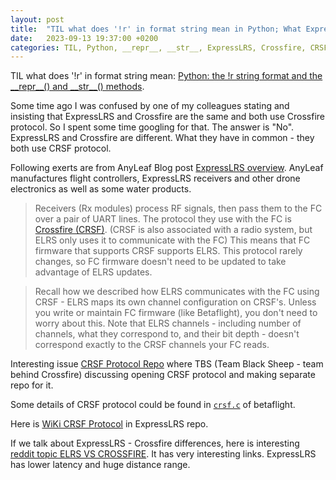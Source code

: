 ```yaml
---
layout: post
title:  "TIL what does '!r' in format string mean in Python; What ExpressLRS and Crossfire have in common"
date:   2023-09-13 19:37:00 +0200
categories: TIL, Python, __repr__, __str__, ExpressLRS, Crossfire, CRSF
---
```

TIL what does '!r' in format string mean: [Python: the !r string format and the \_\_repr\_\_() and \_\_str\_\_() methods](https://dev.to/behainguyen/python-the-r-string-format-and-the-repr-and-str-methods-29i7).

Some time ago I was confused by one of my colleagues stating and insisting that ExpressLRS and Crossfire are the same and both use Crossfire protocol. So I spent some time googling for that. The answer is "No". ExpressLRS and Crossfire are different. What they have in common - they both use CRSF protocol.

Following exerts are from AnyLeaf Blog post [ExpressLRS overview](https://www.anyleaf.org/blog/expresslrs-overview). AnyLeaf manufactures flight controllers, ExpressLRS receivers and other drone electronics as well as some water products.

> Receivers (Rx modules) process RF signals, then pass them to the FC over a pair of UART lines. The protocol they use with the FC is [Crossfire (CRSF)](https://github.com/ExpressLRS/ExpressLRS/wiki/CRSF-Protocol). (CRSF is also associated with a radio system, but ELRS only uses it to communicate with the FC) This means that FC firmware that supports CRSF supports ELRS. This protocol rarely changes, so FC firmware doesn't need to be updated to take advantage of ELRS updates.

> Recall how we described how ELRS communicates with the FC using CRSF - ELRS maps its own channel configuration on CRSF's. Unless you write or maintain FC firmware (like Betaflight), you don't need to worry about this. Note that ELRS channels - including number of channels, what they correspond to, and their bit depth - doesn't correspond exactly to the CRSF channels your FC reads.

Interesting issue [CRSF Protocol Repo](https://github.com/tbs-fpv/freedomtx/issues/26) where TBS (Team Black Sheep - team behind Crossfire) discussing opening CRSF protocol and making separate repo for it.

Some details of CRSF protocol could be found in [`crsf.c`](https://github.com/betaflight/betaflight/blob/master/src/main/rx/crsf.c) of betaflight.

Here is [WiKi CRSF Protocol](https://github.com/ExpressLRS/ExpressLRS/wiki/CRSF-Protocol) in ExpressLRS repo.

If we talk about ExpressLRS - Crossfire differences, here is interesting [reddit topic ELRS VS CROSSFIRE](https://www.reddit.com/r/fpv/comments/w20yr8/elrs_vs_crossfire/). It has very interesting links. ExpressLRS has lower latency and huge distance range.
